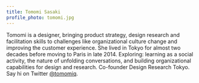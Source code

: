 ```yaml
---
title: Tomomi Sasaki
profile_photo: tomomi.jpg
---
```

Tomomi is a designer, bringing product strategy, design research and facilitation skills to challenges like organizational culture change and improving the customer experience. She lived in Tokyo for almost two decades before moving to Paris in late 2014. Exploring: learning as a social activity, the nature of unfolding conversations, and building organizational capabilities for design and research. Co-founder Design Research Tokyo. Say hi on Twitter <a href="">@tomomiq</a>.
